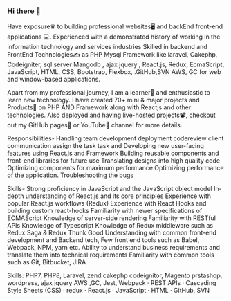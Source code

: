 ### Hi there 👋

<!--
**vinu12/vinu12** is a ✨ _special_ ✨ repository because its `README.md` (this file) appears on your GitHub profile.

Here are some ideas to get you started:

- 🔭 I’m currently working on ...
- 🌱 I’m currently learning ...
- 👯 I’m looking to collaborate on ...
- 🤔 I’m looking for help with ...
- 💬 Ask me about ...
- 📫 How to reach me: ...
- 😄 Pronouns: ...
- ⚡ Fun fact: ...
-->

Have exposure♛ to building professional websites🖥 and backEnd  front-end applications 💻. Experienced with a demonstrated history of working in the information technology and services industries Skilled in backend and FrontEnd Technologies✍️ as PHP Mysql Framework like laravel, Cakephp, Codeigniter, sql server Mangodb , ajax jquery , React.js, Redux, EcmaScript, JavaScript, HTML, CSS, Bootstrap, Flexbox, .GitHub,SVN AWS, GC  for web and window-based applications.

Apart from my professional journey, I am a learner📝 and enthusiastic to learn new technology. I have created 70+ mini & major projects and Products💼 on PHP AND Framework along with  Reactjs and other technologies. Also deployed and having live-hosted projects📽, checkout out my GitHub pages📒 or YouTube📲 channel for more details.

Responsibilities- Handling team development deployment codereview client communication assign the task task and Developing new user-facing features using React.js and Framework Building reusable components and front-end libraries for future use Translating designs into high quality code Optimizing components for maximum performance Optimizing performance of the application. Troubleshooting the bugs

Skills- Strong proficiency in JavaScript and the JavaScript object model In-depth understanding of React.js and its core principles Experience with popular React.js workflows (Redux) Experience with React Hooks and building custom react-hooks Familiarity with newer specifications of ECMAScript Knowledge of server-side rendering Familiarity with RESTful APIs Knowledge of Typescript Knowledge of Redux middleware such as Redux Saga & Redux Thunk Good Understanding with common front-end development and Backend tech, Few  front end tools such as Babel, Webpack, NPM, yarn etc. Ability to understand business requirements and translate them into technical requirements Familiarity with common tools such as Git, Bitbucket, JIRA

Skills: PHP7, PHP8, Laravel, zend cakephp codeignitor, Magento prstashop, wordpress, ajax jquery AWS ,GC, Jest, Webpack · REST APIs · Cascading Style Sheets (CSS) · redux · React.js · JavaScript · HTML · GitHub, SVN
